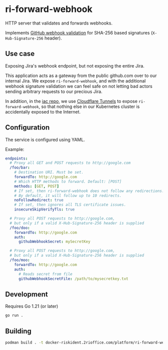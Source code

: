 # ri-forward-webhook

HTTP server that validates and forwards webhooks.

Implements [GitHub webhook validation](https://docs.github.com/en/enterprise-server@3.10/webhooks/using-webhooks/validating-webhook-deliveries#validating-webhook-deliveries)
for SHA-256 based signatures (`X-Hub-Signature-256` header).

## Use case

Exposing Jira's webhook endpoint, but not exposing the entire Jira.

This application acts as a gateway from the public github.com over to our
internal Jira. We expose `ri-forward-webhook`, and with the additional
webhook signature validation we can feel safe on not letting bad actors
sending arbitrary requests to our precious Jira.

In addition, in the [iac repo](https://github.2rioffice.com/platform/iac),
we use [Cloudflare Tunnels](https://www.cloudflare.com/products/tunnel/)
to expose `ri-forward-webhook`, so that nothing else in our Kubernetes cluster
is accidentally exposed to the Internet.

## Configuration

The service is configured using YAML.

Example:

```yaml
endpoints:
  # Proxy all GET and POST requests to http://google.com
  /foo/bar:
    # Destination URI. Must be set.
    forwardTo: http://google.com
    # Which HTTP methods to forward. Default: [POST]
    methods: [GET, POST]
    # If set, then ri-forward-webhook does not follow any redirections.
    # By default, it will follow up to 10 redirects.
    noFollowRedirect: true
    # If set, then ignores all TLS certificate issues.
    insecureSkipVerifyTls: true

  # Proxy all POST requests to http://google.com,
  # but only if a valid X-Hub-Signature-256 header is supplied
  /foo/doo:
    forwardTo: http://google.com
    auth:
      githubWebhookSecret: mySecretKey

  # Proxy all POST requests to http://google.com,
  # but only if a valid X-Hub-Signature-256 header is supplied
  /foo/moo:
    forwardTo: http://google.com
    auth:
      # Reads secret from file
      githubWebhookSecretFile: /path/to/mysecretkey.txt
```

## Development

Requires Go 1.21 (or later)

```bash
go run .
```

## Building

```bash
podman build . -t docker-riskident.2rioffice.com/platform/ri-forward-webhook
```
